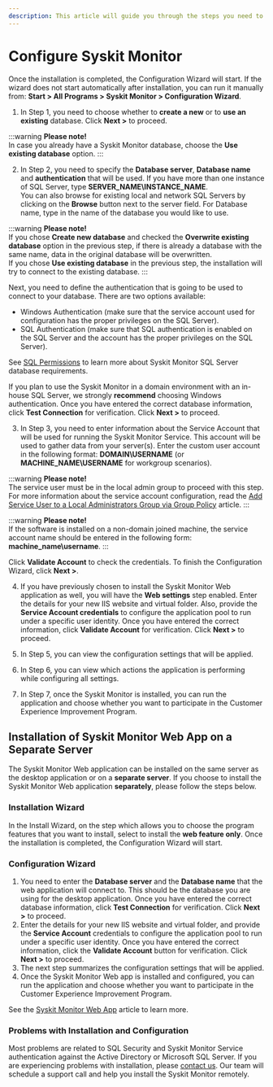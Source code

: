 ```yaml
---
description: This article will guide you through the steps you need to perform in order to configure Syskit Monitor to work properly.
---
```


# Configure Syskit Monitor

Once the installation is completed, the Configuration Wizard will start. If the wizard does not start automatically after installation, you can run it manually from: **Start &gt; All Programs &gt; Syskit Monitor &gt; Configuration Wizard**.

1. In Step 1, you need to choose whether to **create a new** or to **use an existing** database. Click **Next &gt;** to proceed.

:::warning
**Please note!**  
In case you already have a Syskit Monitor database, choose the **Use existing database** option.
:::


2. In Step 2, you need to specify the **Database server**, **Database name** and **authentication** that will be used. If you have more than one instance of SQL Server, type **SERVER\_NAME\INSTANCE\_NAME**.  
You can also browse for existing local and network SQL Servers by clicking on the **Browse** button next to the server field. For Database name, type in the name of the database you would like to use.

:::warning
**Please note!**  
If you chose **Create new database** and checked the **Overwrite existing database** option in the previous step, if there is already a database with the same name, data in the original database will be overwritten.  
If you chose **Use existing database** in the previous step, the installation will try to connect to the existing database.
:::


Next, you need to define the authentication that is going to be used to connect to your database. There are two options available:

* Windows Authentication \(make sure that the service account used for configuration has the proper privileges on the SQL Server\).
* SQL Authentication \(make sure that SQL authentication is enabled on the SQL Server and the account has the proper privileges on the SQL Server\).

See [SQL Permissions](sql-permissions/create-sql-login.md) to learn more about Syskit Monitor SQL Server database requirements.

If you plan to use the Syskit Monitor in a domain environment with an in-house SQL Server, we strongly **recommend** choosing Windows authentication. Once you have entered the correct database information, click **Test Connection** for verification. Click **Next &gt;** to proceed.

3. In Step 3, you need to enter information about the Service Account that will be used for running the Syskit Monitor Service. This account will be used to gather data from your server\(s\). Enter the custom user account in the following format: **DOMAIN\USERNAME** \(or **MACHINE\_NAME\USERNAME** for workgroup scenarios\).

:::warning
**Please note!**  
The service user must be in the local admin group to proceed with this step. For more information about the service account configuration, read the [Add Service User to a Local Administrators Group via Group Policy](../../how-to/service-accounts/add-service-user-group-policy.md) article.
:::


:::warning
**Please note!**  
If the software is installed on a non-domain joined machine, the service account name should be entered in the following form: **machine\_name\username**.
:::


Click **Validate Account** to check the credentials. To finish the Configuration Wizard, click **Next &gt;**.

4. If you have previously chosen to install the Syskit Monitor Web application as well, you will have the **Web settings** step enabled. Enter the details for your new IIS website and virtual folder. Also, provide the **Service Account credentials** to configure the application pool to run under a specific user identity. Once you have entered the correct information, click **Validate Account** for verification. Click **Next &gt;** to proceed.

5. In Step 5, you can view the configuration settings that will be applied.

6. In Step 6, you can view which actions the application is performing while configuring all settings.

7. In Step 7, once the Syskit Monitor is installed, you can run the application and choose whether you want to participate in the Customer Experience Improvement Program.

## Installation of Syskit Monitor Web App on a Separate Server

The Syskit Monitor Web application can be installed on the same server as the desktop application or on a **separate server**. If you choose to install the Syskit Monitor Web application **separately**, please follow the steps below.

### Installation Wizard

In the Install Wizard, on the step which allows you to choose the program features that you want to install, select to install the **web feature only**. Once the installation is completed, the Configuration Wizard will start.

### Configuration Wizard

1. You need to enter the **Database server** and the **Database name** that the web application will connect to. This should be the database you are using for the desktop application. Once you have entered the correct database information, click **Test Connection** for verification. Click **Next &gt;** to proceed. 
2. Enter the details for your new IIS website and virtual folder, and provide the **Service Account** credentials to configure the application pool to run under a specific user identity. Once you have entered the correct information, click the **Validate Account** button for verification. Click **Next &gt;** to proceed. 
3. The next step summarizes the configuration settings that will be applied. 
4. Once the Syskit Monitor Web app is installed and configured, you can run the application and choose whether you want to participate in the Customer Experience Improvement Program.

See the [Syskit Monitor Web App](../../get-to-know-syskit-monitor/backstage-screen/syskit-monitor-web-app.md) article to learn more.

### Problems with Installation and Configuration

Most problems are related to SQL Security and Syskit Monitor Service authentication against the Active Directory or Microsoft SQL Server. If you are experiencing problems with installation, please [contact us](https://www.syskit.com/company/contact-us). Our team will schedule a support call and help you install the Syskit Monitor remotely.

